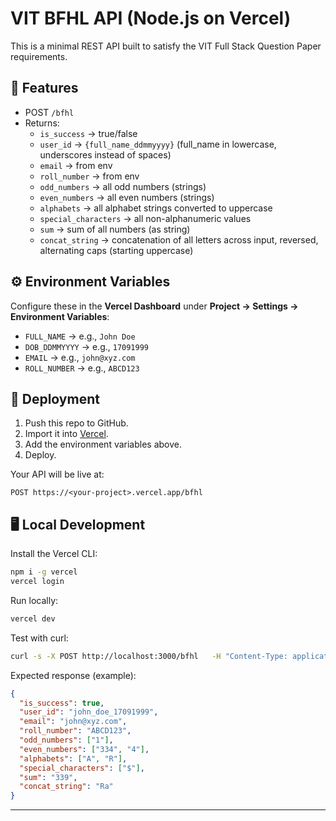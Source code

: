 # VIT BFHL API (Node.js on Vercel)

This is a minimal REST API built to satisfy the VIT Full Stack Question Paper requirements.

## 📌 Features
- POST `/bfhl`
- Returns:
  - `is_success` → true/false
  - `user_id` → `{full_name_ddmmyyyy}` (full_name in lowercase, underscores instead of spaces)
  - `email` → from env
  - `roll_number` → from env
  - `odd_numbers` → all odd numbers (strings)
  - `even_numbers` → all even numbers (strings)
  - `alphabets` → all alphabet strings converted to uppercase
  - `special_characters` → all non-alphanumeric values
  - `sum` → sum of all numbers (as string)
  - `concat_string` → concatenation of all letters across input, reversed, alternating caps (starting uppercase)

## ⚙️ Environment Variables
Configure these in the **Vercel Dashboard** under **Project → Settings → Environment Variables**:

- `FULL_NAME` → e.g., `John Doe`
- `DOB_DDMMYYYY` → e.g., `17091999`
- `EMAIL` → e.g., `john@xyz.com`
- `ROLL_NUMBER` → e.g., `ABCD123`

## 🚀 Deployment
1. Push this repo to GitHub.
2. Import it into [Vercel](https://vercel.com).
3. Add the environment variables above.
4. Deploy.

Your API will be live at:
```
POST https://<your-project>.vercel.app/bfhl
```

## 🖥️ Local Development
Install the Vercel CLI:
```bash
npm i -g vercel
vercel login
```

Run locally:
```bash
vercel dev
```

Test with curl:
```bash
curl -s -X POST http://localhost:3000/bfhl   -H "Content-Type: application/json"   -d '{"data":["a","1","334","4","R","$"]}'
```

Expected response (example):
```json
{
  "is_success": true,
  "user_id": "john_doe_17091999",
  "email": "john@xyz.com",
  "roll_number": "ABCD123",
  "odd_numbers": ["1"],
  "even_numbers": ["334", "4"],
  "alphabets": ["A", "R"],
  "special_characters": ["$"],
  "sum": "339",
  "concat_string": "Ra"
}
```

---